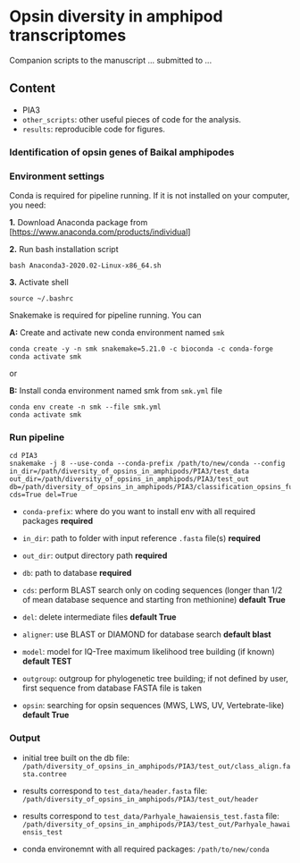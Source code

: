# Opsin diversity in amphipod transcriptomes

Companion scripts to the manuscript ... submitted to ... 

## Content

* PIA3
* `other_scripts`: other useful pieces of code for the analysis.
* `results`: reproducible code for figures.

### Identification of opsin genes of Baikal amphipodes

### Environment settings

Conda is required for pipeline running. If it is not installed on your computer, you need:

**1.** Download Anaconda package from [https://www.anaconda.com/products/individual]

**2.** Run bash installation script

```commandline
bash Anaconda3-2020.02-Linux-x86_64.sh
```
**3.** Activate shell

```commandline
source ~/.bashrc
```

Snakemake is required for pipeline running. You can

**A:** Create and activate new conda environment named `smk`

```commandline
conda create -y -n smk snakemake=5.21.0 -c bioconda -c conda-forge
conda activate smk
```

or 

**B:** Install conda environment named smk from `smk.yml` file

```commandline
conda env create -n smk --file smk.yml
conda activate smk
```

### Run pipeline

```commandline
cd PIA3
snakemake -j 8 --use-conda --conda-prefix /path/to/new/conda --config in_dir=/path/diversity_of_opsins_in_amphipods/PIA3/test_data out_dir=/path/diversity_of_opsins_in_amphipods/PIA3/test_out db=/path/diversity_of_opsins_in_amphipods/PIA3/classification_opsins_full_aa.fasta cds=True del=True
```

* `conda-prefix`: where do you want to install env with all required packages **required**

* `in_dir`: path to folder with input reference `.fasta` file(s) **required**

* `out_dir`: output directory path **required**

* `db`: path to database **required**

* `cds`: perform BLAST search only on coding sequences (longer than 1/2 of mean database sequence and starting fron methionine) **default True**

* `del`: delete intermediate files **default True**

* `aligner`: use BLAST or DIAMOND for database search **default blast**

* `model`: model for IQ-Tree maximum likelihood tree building (if known) **default TEST**

* `outgroup`: outgroup for phylogenetic tree building; if not defined by user, first sequence from database FASTA file is taken

* `opsin`: searching for opsin sequences (MWS, LWS, UV, Vertebrate-like) **default True**
 

### Output

* initial tree built on the db file: `/path/diversity_of_opsins_in_amphipods/PIA3/test_out/class_align.fasta.contree`

* results correspond to `test_data/header.fasta` file: `/path/diversity_of_opsins_in_amphipods/PIA3/test_out/header`

* results correspond to `test_data/Parhyale_hawaiensis_test.fasta` file: `/path/diversity_of_opsins_in_amphipods/PIA3/test_out/Parhyale_hawaiensis_test`

* conda environemnt with all required packages: `/path/to/new/conda`
